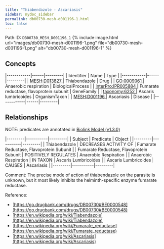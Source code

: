 ```yaml
---
title: "Thiabendazole - Ascariasis"
sidebar: mydoc_sidebar
permalink: db00730-mesh-d001196-1.html
toc: false 
---
```



Path ID: `DB00730_MESH_D001196_1`
{% include image.html url="images/db00730-mesh-d001196-1.png" file="db00730-mesh-d001196-1.png" alt="db00730-mesh-d001196-1" %}

## Concepts

|------------|------|---------|
| Identifier | Name | Type    |
|------------|------|---------|
| <a href="https://identifiers.org/MESH:D013827">MESH:D013827 </a> | Thiabendazole | Drug |
| <a href="https://identifiers.org/GO:0009061">GO:0009061 </a> | Anaerobic respiration | BiologicalProcess |
| <a href="https://identifiers.org/InterPro:IPR005884">InterPro:IPR005884 </a> | Fumarate reductase, flavoprotein subunit | GeneFamily |
| <a href="https://identifiers.org/taxonomy:6252">taxonomy:6252 </a> | Ascaris lumbricoides | OrganismTaxon |
| <a href="https://identifiers.org/MESH:D001196">MESH:D001196 </a> | Ascariasis | Disease |
|------------|------|---------|

## Relationships


NOTE: predicates are annotated in <a href="https://github.com/biolink/biolink-model/releases/tag/v1.3.0">Biolink Model (v1.3.0)</a>

|---------|-----------|---------|
| Subject | Predicate | Object  |
|---------|-----------|---------|
| Thiabendazole | DECREASES ACTIVITY OF | Fumarate Reductase, Flavoprotein Subunit |
| Fumarate Reductase, Flavoprotein Subunit | POSITIVELY REGULATES | Anaerobic Respiration |
| Anaerobic Respiration | IN TAXON | Ascaris Lumbricoides |
| Ascaris Lumbricoides | CAUSES | Ascariasis |
|---------|-----------|---------|

Comment: The precise mode of action of thiabendazole on the parasite is unknown, but it most likely inhibits the helminth-specific enzyme fumarate reductase.

Reference: 
  - [https://go.drugbank.com/drugs/DB00730#BE0000548](https://go.drugbank.com/drugs/DB00730#BE0000548)
  - [https://en.wikipedia.org/wiki/Tiabendazole](https://en.wikipedia.org/wiki/Tiabendazole)
  - [https://en.wikipedia.org/wiki/Fumarate_reductase](https://en.wikipedia.org/wiki/Fumarate_reductase)
  - [https://en.wikipedia.org/wiki/Ascariasis](https://en.wikipedia.org/wiki/Ascariasis)
